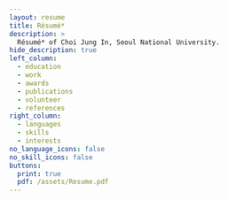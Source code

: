 ```yaml
---
layout: resume
title: Résumé*
description: >
  Résumé* of Choi Jung In, Seoul National University.
hide_description: true
left_column:
  - education
  - work
  - awards
  - publications
  - volunteer
  - references
right_column:
  - languages
  - skills
  - interests
no_language_icons: false
no_skill_icons: false
buttons:
  print: true
  pdf: /assets/Resume.pdf
---
```

